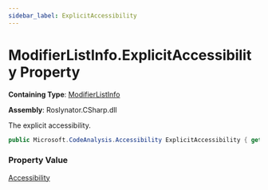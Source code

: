 ```yaml
---
sidebar_label: ExplicitAccessibility
---
```


# ModifierListInfo\.ExplicitAccessibility Property

**Containing Type**: [ModifierListInfo](../index.md)

**Assembly**: Roslynator\.CSharp\.dll

  
The explicit accessibility\.

```csharp
public Microsoft.CodeAnalysis.Accessibility ExplicitAccessibility { get; }
```

### Property Value

[Accessibility](https://docs.microsoft.com/en-us/dotnet/api/microsoft.codeanalysis.accessibility)

